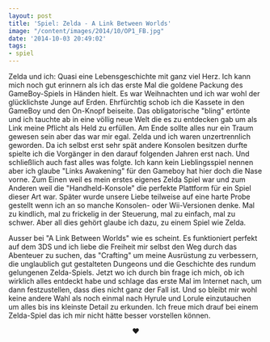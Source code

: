```yaml
---
layout: post
title: 'Spiel: Zelda - A Link Between Worlds'
image: "/content/images/2014/10/OP1_FB.jpg"
date: '2014-10-03 20:49:02'
tags:
- spiel
---
```


Zelda und ich: Quasi eine Lebensgeschichte mit ganz viel Herz. Ich kann mich noch gut erinnern als ich das erste Mal die goldene Packung des GameBoy-Spiels in Händen hielt. Es war Weihnachten und ich war wohl der glücklichste Junge auf Erden. Ehrfürchtig schob ich die Kassete in den GameBoy und den On-Knopf beiseite. Das obligatorische "bling" ertönte und ich tauchte ab in eine völlig neue Welt die es zu entdecken gab um als Link meine Pflicht als Held zu erfüllen. Am Ende sollte alles nur ein Traum gewesen sein aber das war mir egal. Zelda und ich waren unzertrennlich geworden. Da ich selbst erst sehr spät andere Konsolen besitzen durfte spielte ich die Vorgänger in den darauf folgenden Jahren erst nach. Und schließlich auch fast alles was folgte. Ich kann kein Lieblingsspiel nennen aber ich glaube "Links Awakening" für den Gameboy hat hier doch die Nase vorne. Zum Einen weil es mein erstes eigenes Zelda Spiel war und zum Anderen weil die "Handheld-Konsole" die perfekte Plattform für ein Spiel dieser Art war. Später wurde unsere Liebe teilweise auf eine harte Probe gestellt wenn ich an so manche Konsolen- oder Wii-Versionen denke. Mal zu kindlich, mal zu frickelig in der Steuerung, mal zu einfach, mal zu schwer. Aber all dies gehört glaube ich dazu, zu einem Spiel wie Zelda. 

Ausser bei "A Link Between Worlds" wie es scheint. Es funktioniert perfekt auf dem 3DS und ich liebe die Freiheit mir selbst den Weg durch das Abenteuer zu suchen, das "Crafting" um meine Ausrüstung zu verbessern, die unglaublich gut gestalteten Dungeons und die Geschichte des rundum gelungenen Zelda-Spiels. Jetzt wo ich durch bin frage ich mich, ob ich wirklich alles entdeckt habe und schlage das erste Mal im Internet nach, um dann festzustellen, dass dies nicht ganz der Fall ist. Und so bleibt mir wohl keine andere Wahl als noch einmal nach Hyrule und Lorule einzutauchen um alles bis ins kleinste Detail zu erkunden. Ich freue mich drauf bei einem Zelda-Spiel das ich mir nicht hätte besser vorstellen können.
<center>❤